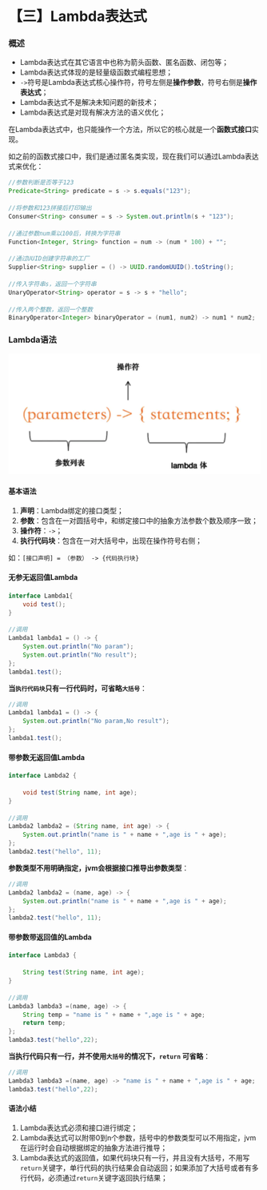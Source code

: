 # 【三】Lambda表达式

### 概述

* Lambda表达式在其它语言中也称为箭头函数、匿名函数、闭包等；
* Lambda表达式体现的是轻量级函数式编程思想；
* `->`符号是Lambda表达式核心操作符，符号左侧是**操作参数**，符号右侧是**操作表达式**；
* Lambda表达式不是解决未知问题的新技术；
* Lambda表达式是对现有解决方法的语义优化；

在Lambda表达式中，也只能操作一个方法，所以它的核心就是一个**函数式接口**实现。

如之前的函数式接口中，我们是通过匿名类实现，现在我们可以通过Lambda表达式来优化：

```java
//参数判断是否等于123
Predicate<String> predicate = s -> s.equals("123");

//将参数和123拼接后打印输出
Consumer<String> consumer = s -> System.out.println(s + "123");

//通过参数num乘以100后，转换为字符串
Function<Integer, String> function = num -> (num * 100) + "";

//通过UUID创建字符串的工厂
Supplier<String> supplier = () -> UUID.randomUUID().toString();

//传入字符串s，返回一个字符串
UnaryOperator<String> operator = s -> s + "hello";

//传入两个整数，返回一个整数
BinaryOperator<Integer> binaryOperator = (num1, num2) -> num1 * num2;
```

### Lambda语法

![image-20200106142626539](./images/lambda.png)

#### 基本语法

1. **声明**：Lambda绑定的接口类型；
2. **参数**：包含在一对圆括号中，和绑定接口中的抽象方法参数个数及顺序一致；
3. **操作符**：`->`；
4. **执行代码块**：包含在一对大括号中，出现在操作符号右侧；

如：`[接口声明] = （参数） -> {代码执行块}`

#### 无参无返回值Lambda

```java
interface Lambda1{
    void test();
}

//调用
Lambda1 lambda1 = () -> {
    System.out.println("No param");
    System.out.println("No result");
};
lambda1.test();
```

**当`执行代码块`只有一行代码时，可省略`大括号`**：

```java
//调用
Lambda1 lambda1 = () -> {
    System.out.println("No param,No result");
};
lambda1.test();
```

#### 带参数无返回值Lambda

```java
interface Lambda2 {

    void test(String name, int age);
}

//调用
Lambda2 lambda2 = (String name, int age) -> {
    System.out.println("name is " + name + ",age is " + age);
};
lambda2.test("hello", 11);
```

**参数类型不用明确指定，jvm会根据接口推导出参数类型**：

```java
//调用
Lambda2 lambda2 = (name, age) -> {
    System.out.println("name is " + name + ",age is " + age);
};
lambda2.test("hello", 11);
```

#### 带参数带返回值的Lambda

```java
interface Lambda3 {

    String test(String name, int age);
}

//调用
Lambda3 lambda3 =(name, age) -> {
    String temp = "name is " + name + ",age is " + age;
    return temp;
};
lambda3.test("hello",22);
```

**当执行代码只有一行，并不使用`大括号`的情况下，`return` 可省略**：

```java
//调用
Lambda3 lambda3 =(name, age) -> "name is " + name + ",age is " + age;
lambda3.test("hello",22);
```

#### 语法小结

1. Lambda表达式必须和接口进行绑定；
2. Lambda表达式可以附带0到n个参数，括号中的参数类型可以不用指定，jvm在运行时会自动根据绑定的抽象方法进行推导；
3. Lambda表达式的返回值，如果代码块只有一行，并且没有大括号，不用写`return`关键字，单行代码的执行结果会自动返回；如果添加了大括号或者有多行代码，必须通过`return`关键字返回执行结果；